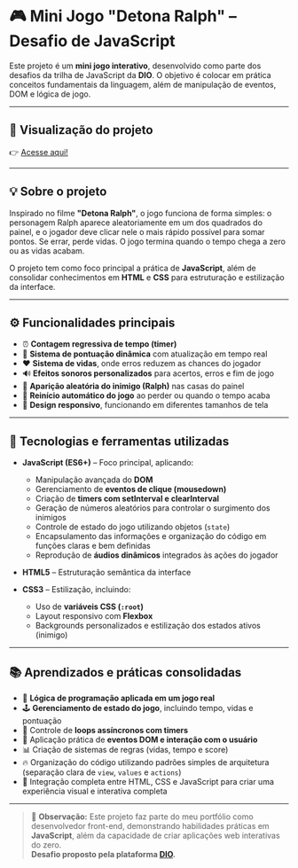 # 🎮 Mini Jogo "Detona Ralph" – Desafio de JavaScript

Este projeto é um **mini jogo interativo**, desenvolvido como parte dos desafios da trilha de JavaScript da **DIO**. O objetivo é colocar em prática conceitos fundamentais da linguagem, além de manipulação de eventos, DOM e lógica de jogo.

---

## 🔗 Visualização do projeto

👉 [Acesse aqui!](https://thomaspollarini.github.io/Projeto_mini-jogo_Ralph/)

---

## 💡 Sobre o projeto

Inspirado no filme **"Detona Ralph"**, o jogo funciona de forma simples: o personagem Ralph aparece aleatoriamente em um dos quadrados do painel, e o jogador deve clicar nele o mais rápido possível para somar pontos. Se errar, perde vidas. O jogo termina quando o tempo chega a zero ou as vidas acabam.

O projeto tem como foco principal a prática de **JavaScript**, além de consolidar conhecimentos em **HTML** e **CSS** para estruturação e estilização da interface.

---

## ⚙️ Funcionalidades principais

- ⏰ **Contagem regressiva de tempo (timer)**  
- 🎯 **Sistema de pontuação dinâmica** com atualização em tempo real  
- ❤️ **Sistema de vidas**, onde erros reduzem as chances do jogador  
- 🔊 **Efeitos sonoros personalizados** para acertos, erros e fim de jogo  
- 👾 **Aparição aleatória do inimigo (Ralph)** nas casas do painel  
- 🔄 **Reinício automático do jogo** ao perder ou quando o tempo acaba  
- 📱 **Design responsivo**, funcionando em diferentes tamanhos de tela  

---

## 🚀 Tecnologias e ferramentas utilizadas

- **JavaScript (ES6+)** – Foco principal, aplicando:
  - Manipulação avançada do **DOM**  
  - Gerenciamento de **eventos de clique (mousedown)**  
  - Criação de **timers com setInterval e clearInterval**  
  - Geração de números aleatórios para controlar o surgimento dos inimigos  
  - Controle de estado do jogo utilizando objetos (`state`)  
  - Encapsulamento das informações e organização do código em funções claras e bem definidas  
  - Reprodução de **áudios dinâmicos** integrados às ações do jogador  

- **HTML5** – Estruturação semântica da interface  

- **CSS3** – Estilização, incluindo:  
  - Uso de **variáveis CSS (`:root`)**  
  - Layout responsivo com **Flexbox**  
  - Backgrounds personalizados e estilização dos estados ativos (inimigo)  

---

## 📚 Aprendizados e práticas consolidadas

- 🧠 **Lógica de programação aplicada em um jogo real**  
- 🕹️ **Gerenciamento de estado do jogo**, incluindo tempo, vidas e pontuação  
- 🔄 Controle de **loops assíncronos com timers**  
- 🎯 Aplicação prática de **eventos DOM e interação com o usuário**  
- 📊 Criação de sistemas de regras (vidas, tempo e score)  
- 🔥 Organização do código utilizando padrões simples de arquitetura (separação clara de `view`, `values` e `actions`)  
- 🎨 Integração completa entre HTML, CSS e JavaScript para criar uma experiência visual e interativa completa  

---

> 🚀 **Observação:** Este projeto faz parte do meu portfólio como desenvolvedor front-end, demonstrando habilidades práticas em **JavaScript**, além da capacidade de criar aplicações web interativas do zero.  
**Desafio proposto pela plataforma [DIO](https://www.dio.me/).**
